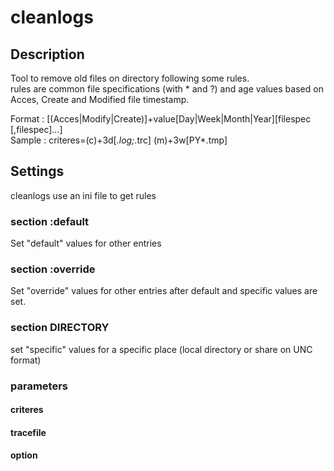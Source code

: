 # cleanlogs

## Description

Tool to remove old files on directory following some rules.  
rules are common file specifications (with * and ?) and age values based on Acces, Create and Modified file timestamp.  

Format : [(Acces|Modify|Create)]+value[Day|Week|Month|Year][filespec [,filespec]...]  
Sample : criteres=(c)+3d[*.log;*.trc] (m)+3w[PY*.tmp]  

## Settings

cleanlogs use an ini file to get rules

### section :default

Set "default" values for other entries

### section :override

Set "override" values for other entries after default and specific values are set.

### section DIRECTORY

set "specific" values for a specific place (local directory or share on UNC format)

### parameters

#### criteres  

#### tracefile  

#### option  


